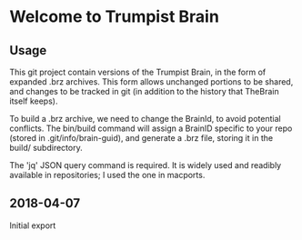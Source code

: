 Welcome to Trumpist Brain
========================

## Usage

This git project contain versions of the Trumpist Brain, in the form of expanded .brz archives. This form allows unchanged portions to be shared, and changes to be tracked in git (in addition to the history that TheBrain itself keeps).

To build a .brz archive, we need to change the BrainId, to avoid potential conflicts. The bin/build command will assign a BrainID specific to your repo (stored in .git/info/brain-guid), and generate a .brz file, storing it in the build/ subdirectory.

The 'jq' JSON query command is required. It is widely used and readibly available in repositories; I used the one in macports.

## 2018-04-07

Initial export
